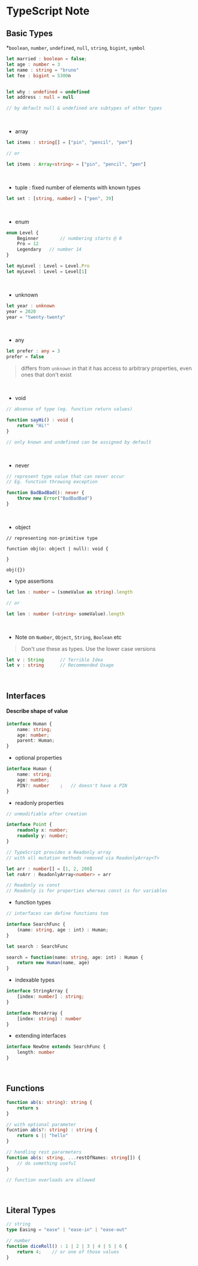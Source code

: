# TypeScript Note


## Basic Types

*`boolean`, `number`, `undefined`, `null`, `string`, `bigint`, `symbol`
```ts
let married : boolean = false;
let age : number = 3
let name : string = "bruno"
let fee : bigint = 5300n


let why : undefined = undefined  
let address : null = null 

// by default null & undefined are subtypes of other types
```

<br /> 

* array
```ts
let items : string[] = ["pin", "pencil", "pen"]

// or

let items : Array<string> = ["pin", "pencil", "pen"]  
```

<br />

* tuple : fixed number of elements with known types
```ts
let set : [string, number] = ["pen", 39]
```

<br />

* enum 
```ts
enum Level {
	Beginner		// numbering starts @ 0
	Pro = 12
	Legendary	// number 14
}

let myLevel : Level = Level.Pro
let myLevel : Level = Level[1]
```


<br />

* unknown
```ts
let year : unknown 
year = 2020
year = "twenty-twenty"
```


<br />

* any
```ts
let prefer : any = 3
prefer = false
```

> differs from `unknown` in that it has access to arbitrary properties, even ones that don't exist

<br />

* void
```ts
// absense of type (eg. function return values)

function sayHi() : void {
	return "Hi!"
}

// only known and undefined can be assigned by default
``` 

<br />

* never 
```ts
// represent type value that can never occur
// Eg. function throwing exception

function BadBadBad(): never {
	throw new Error("BadBadBad")
}
```

<br />

* object
```
// representing non-primitive type

function obj(o: object | null): void {
	
}

obj({})
```


* type assertions
```ts
let len : number = (someValue as string).length

// or

let len : number (<string> someValue).length
```

<br />

* Note on `Number`, `Object`, `String`, `Boolean` etc
> Don't use these as types. Use the lower case versions
```ts
let v : String 		// Terrible Idea
let v : string		// Recommended Usage
```


<br />

## Interfaces
#### Describe shape of value
```ts 
interface Human {
	name: string;
	age: number;
	parent: Human;
}
```

* optional properties
```ts
interface Human {
	name: string;
	age: number;
	PIN?: number	;	// doesn't have a PIN
} 
```

* readonly properties
```ts
// unmodifiable after creation

interface Point {
	readonly x: number;
	readonly y: number;
}

// TypeScript provides a Readonly array 
// with all mutation methods removed via ReadonlyArray<T>

let arr : number[] = [1, 2, 200]
let roArr : ReadonlyArray<number> = arr

// Readonly vs const
// Readonly is for properties whereas const is for variables
```

* function types
```ts
// interfaces can define functions too

interface SearchFunc {
	(name: string, age : int) : Human;
}

let search : SearchFunc

search = function(name: string, age: int) : Human {
	return new Human(name, age)
}
```

* indexable types
```ts
interface StringArray {
	[index: number] : string;
}

interface MoreArray {
	[index: string] : number
}
```

* extending interfaces
```ts
interface NewOne extends SearchFunc {
	length: number
}
```


<br />


## Functions
```ts
function ab(s: string): string {
	return s
}

// with optional parameter
fucntion ab(s?: string) : string {
	return s || "hello"
}

// handling rest pararmeters
function ab(s: string, ...restOfNames: string[]) {
	// do something useful
}

// function overloads are allowed
```

<br />


## Literal Types
```ts
// string
type Easing = "ease" | "ease-in" | "ease-out"

// number
function diceRoll() : 1 | 2 | 3 | 4 | 5 | 6 {
	return 4;	 // or one of those values
}
```

<br />

## 
